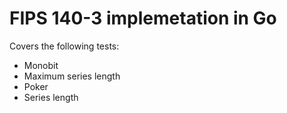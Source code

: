 # FIPS 140-3 implemetation in Go
Covers the following tests:
- Monobit
- Maximum series length
- Poker
- Series length
